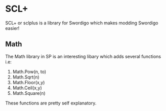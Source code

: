 # SCL+
SCL+ or sclplus is a library for Swordigo which makes modding Swordigo easier!

## Math
The Math library in SP is an interesting libary which adds several functions i.e:
1. Math.Pow(n, to)
2. Math.Sqrt(n)
3. Math.Floor(x,y)
4. Math.Ceil(x,y)
5. Math.Square(n)
   
These functions are pretty self explanatory.
